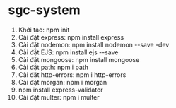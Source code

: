 # sgc-system
1. Khởi tạo: npm init
2. Cài đặt express: npm install express
3. Cài đặt nodemon: npm install nodemon --save -dev
4. Cài đặt EJS: npm install ejs --save
5. Cài đặt mongoose: npm install mongoose
6. Cài đặt path: npm i path
7. Cài đặt http-errors: npm i http-errors
8. Cài đặt morgan: npm i morgan
9. npm install express-validator
10. Cài đặt multer: npm i multer